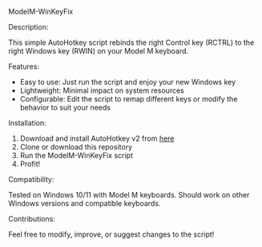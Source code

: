 ModelM-WinKeyFix

Description:

This simple AutoHotkey script rebinds the right Control key (RCTRL) to the right Windows key (RWIN) on your Model M keyboard.

Features:

- Easy to use: Just run the script and enjoy your new Windows key
- Lightweight: Minimal impact on system resources
- Configurable: Edit the script to remap different keys or modify the behavior to suit your needs

Installation:

1. Download and install AutoHotkey v2 from [here](https://www.autohotkey.com)
2. Clone or download this repository
3. Run the ModelM-WinKeyFix script
4. Profit!

Compatibility:

Tested on Windows 10/11 with Model M keyboards. Should work on other Windows versions and compatible keyboards.

Contributions:

Feel free to modify, improve, or suggest changes to the script!
